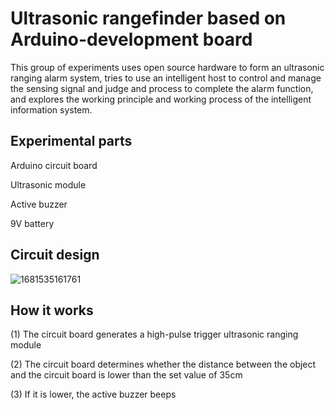 # Ultrasonic rangefinder based on Arduino-development board

This group of experiments uses open source hardware to form an ultrasonic ranging alarm system, tries to use an intelligent host to control and manage the sensing signal and judge and process to complete the alarm function, and explores the working principle and working process of the intelligent information system.

## Experimental parts


Arduino circuit board

Ultrasonic module

Active buzzer

9V battery

## Circuit design


![1681535161761]()
## How it works


(1) The circuit board generates a high-pulse trigger ultrasonic ranging module

(2) The circuit board determines whether the distance between the object and the circuit board is lower than the set value of 35cm

(3) If it is lower, the active buzzer beeps
